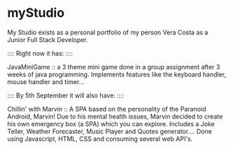 # myStudio

My Studio exists as a personal portfolio of my person Vera Costa as a Junior Full Stack Developer.

:::: Right now it has: ::::

JavaMiniGame :: a 3 theme mini game done in a group assignment after 3 weeks of java programming. Implements features like the keyboard handler, mouse handler and timer...

:::: By 5th September it will also have: ::::

Chillin' with Marvin :: A SPA based on the personality of the Paranoid Android, Marvin! Due to his mental health issues, Marvin decided to create his own emergency box (a SPA) which you can explore. Includes a Joke Teller, Weather Forecaster, Music Player and Quotes generator.... Done using Javascript, HTML, CSS and consuming several web API's.
